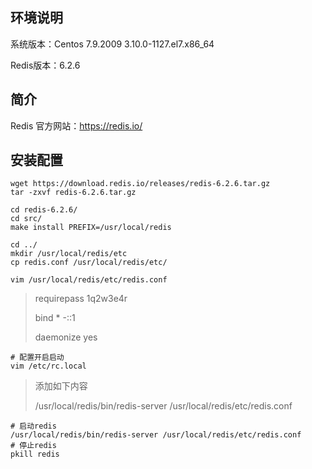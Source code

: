## 环境说明

系统版本：Centos 7.9.2009  3.10.0-1127.el7.x86_64

Redis版本：6.2.6

## 简介

Redis 官方网站：https://redis.io/

## 安装配置

~~~shell
wget https://download.redis.io/releases/redis-6.2.6.tar.gz
tar -zxvf redis-6.2.6.tar.gz

cd redis-6.2.6/
cd src/
make install PREFIX=/usr/local/redis

cd ../
mkdir /usr/local/redis/etc
cp redis.conf /usr/local/redis/etc/

vim /usr/local/redis/etc/redis.conf
~~~

> requirepass 1q2w3e4r
>
> bind * -::1
>
> daemonize yes

~~~shell
# 配置开启启动
vim /etc/rc.local
~~~

> 添加如下内容
>
> /usr/local/redis/bin/redis-server /usr/local/redis/etc/redis.conf



~~~shell
# 启动redis
/usr/local/redis/bin/redis-server /usr/local/redis/etc/redis.conf
# 停止redis
pkill redis
~~~

